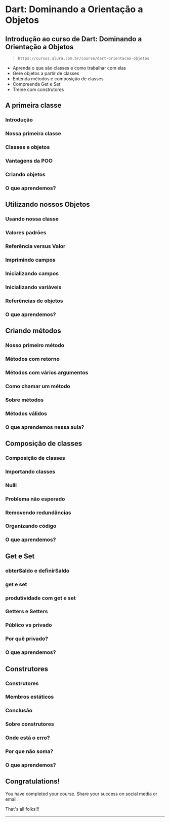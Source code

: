 # Dart: Dominando a Orientação a Objetos

## Introdução ao curso de Dart: Dominando a Orientação a Objetos

> `https://cursos.alura.com.br/course/dart-orientacao-objetos`

-  Aprenda o que são classes e como trabalhar com elas
-  Gere objetos a partir de classes
-  Entenda métodos e composição de classes
-  Compreenda Get e Set
-  Treine com construtores

## A primeira classe

### Introdução

### Nossa primeira classe

### Classes e objetos

### Vantagens da POO

### Criando objetos

### O que aprendemos?

## Utilizando nossos Objetos

### Usando nossa classe

### Valores padrões

### Referência versus Valor

### Imprimindo campos

### Inicializando campos

### Inicializando variáveis

### Referências de objetos

### O que aprendemos?

## Criando métodos

### Nosso primeiro método

### Métodos com retorno

### Métodos com vários argumentos

### Como chamar um método

### Sobre métodos

### Métodos válidos

### O que aprendemos nessa aula?

## Composição de classes

### Composição de classes

### Importando classes

### Nulll

### Problema não esperado

### Removendo redundâncias

### Organizando código

### O que aprendemos?

## Get e Set

### obterSaldo e definirSaldo

### get e set

### produtividade com get e set

### Getters e Setters

### Público vs privado

### Por quê privado?

### O que aprendemos?

## Construtores

### Construtores

### Membros estáticos

### Conclusão

### Sobre construtores

### Onde está o erro?

### Por que não soma?

### O que aprendemos?


## Congratulations!

You have completed your course. Share your success on social media or email.

That's all folks!!!
___